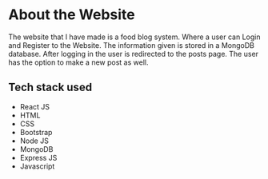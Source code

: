 # About the Website
The website that I have made is a food blog system. Where a user can Login and Register to the Website. The information given is stored in a MongoDB database. After logging in the user is redirected to the posts page. The user has the option to make a new post as well.

## Tech stack used
- React JS
- HTML
- CSS
- Bootstrap
- Node JS
- MongoDB
- Express JS
- Javascript
